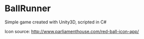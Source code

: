 # BallRunner
Simple game created with Unity3D, scripted in C#

Icon source: http://www.parliamenthouse.com/red-ball-icon-app/
